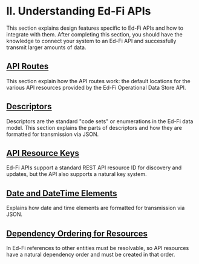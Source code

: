 # II. Understanding Ed-Fi APIs

This section explains design features specific to Ed-Fi APIs and how to
integrate with them. After completing this section, you should have the
knowledge to connect your system to an Ed-Fi API and successfully transmit
larger amounts of data.

## [API Routes](./api-routes.md)

This section explain how the API routes work: the default locations for the
various API resources provided by the Ed-Fi Operational Data Store API.

## [Descriptors](./descriptors.md)

Descriptors are the standard "code sets" or enumerations in the Ed-Fi data
model. This section explains the parts of descriptors and how they are formatted
for transmission via JSON.

## [API Resource Keys](./api-resource-keys.md)

Ed-Fi APIs support a standard REST API resource ID for discovery and updates,
but the API also supports a natural key system.

## [Date and DateTime Elements](./date-and-datetime-formats.md)

Explains how date and time elements are formatted for transmission via JSON.

## [Dependency Ordering for Resources](./dependency-ordering-for-resources.md)

In Ed-Fi references to other entities must be resolvable, so API resources have
a natural dependency order and must be created in that order.

